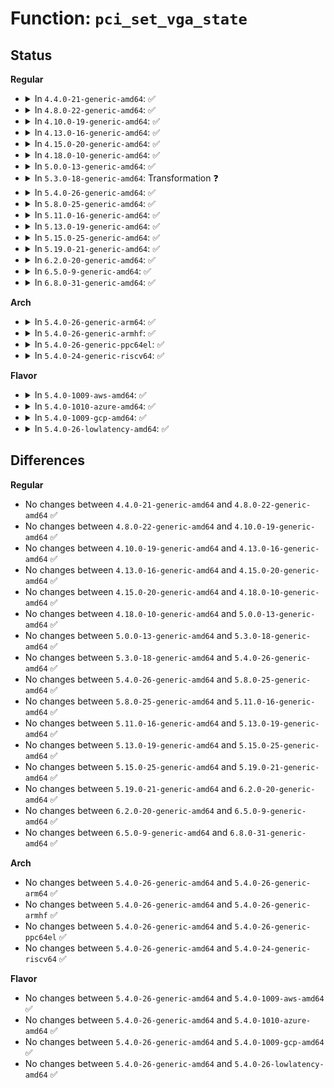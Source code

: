 # Function: <code>pci_set_vga_state</code>

## Status
<b>Regular</b>
<ul>
<li>
<details>
<summary>In <code>4.4.0-21-generic-amd64</code>: ✅</summary>

```c
int pci_set_vga_state(struct pci_dev * dev, bool decode, unsigned int command_bits, u32 flags)
```

```json
{
  "name": "pci_set_vga_state",
  "collision_type": "Unique Global",
  "inline_type": "No",
  "funcs": [
    {
      "addr": 18446744071583270960,
      "name": "pci_set_vga_state",
      "external": true,
      "loc": "drivers/pci/pci.c:4526",
      "file": "drivers/pci/pci.c",
      "inline": "seen, unknown",
      "caller_inline": [],
      "caller_func": [
        "drivers/gpu/vga/vgaarb.c:__vga_tryget",
        "drivers/gpu/vga/vgaarb.c:__vga_tryget",
        "drivers/gpu/vga/vgaarb.c:__vga_tryget",
        "drivers/gpu/vga/vgaarb.c:__vga_tryget"
      ]
    }
  ],
  "symbols": [
    {
      "addr": 18446744071583270960,
      "name": "pci_set_vga_state",
      "section": ".text",
      "bind": "STB_GLOBAL",
      "size": 402
    }
  ]
}
```
</details>
</li>
<li>
<details>
<summary>In <code>4.8.0-22-generic-amd64</code>: ✅</summary>

```c
int pci_set_vga_state(struct pci_dev * dev, bool decode, unsigned int command_bits, u32 flags)
```

```json
{
  "name": "pci_set_vga_state",
  "collision_type": "Unique Global",
  "inline_type": "No",
  "funcs": [
    {
      "addr": 18446744071583581440,
      "name": "pci_set_vga_state",
      "external": true,
      "loc": "drivers/pci/pci.c:4847",
      "file": "drivers/pci/pci.c",
      "inline": "seen, unknown",
      "caller_inline": [],
      "caller_func": [
        "drivers/gpu/vga/vgaarb.c:__vga_tryget",
        "drivers/gpu/vga/vgaarb.c:__vga_tryget",
        "drivers/gpu/vga/vgaarb.c:__vga_tryget",
        "drivers/gpu/vga/vgaarb.c:__vga_tryget"
      ]
    }
  ],
  "symbols": [
    {
      "addr": 18446744071583581440,
      "name": "pci_set_vga_state",
      "section": ".text",
      "bind": "STB_GLOBAL",
      "size": 402
    }
  ]
}
```
</details>
</li>
<li>
<details>
<summary>In <code>4.10.0-19-generic-amd64</code>: ✅</summary>

```c
int pci_set_vga_state(struct pci_dev * dev, bool decode, unsigned int command_bits, u32 flags)
```

```json
{
  "name": "pci_set_vga_state",
  "collision_type": "Unique Global",
  "inline_type": "No",
  "funcs": [
    {
      "addr": 18446744071583718384,
      "name": "pci_set_vga_state",
      "external": true,
      "loc": "drivers/pci/pci.c:4855",
      "file": "drivers/pci/pci.c",
      "inline": "seen, unknown",
      "caller_inline": [],
      "caller_func": [
        "drivers/gpu/vga/vgaarb.c:__vga_tryget",
        "drivers/gpu/vga/vgaarb.c:__vga_tryget",
        "drivers/gpu/vga/vgaarb.c:__vga_tryget",
        "drivers/gpu/vga/vgaarb.c:__vga_tryget"
      ]
    }
  ],
  "symbols": [
    {
      "addr": 18446744071583718384,
      "name": "pci_set_vga_state",
      "section": ".text",
      "bind": "STB_GLOBAL",
      "size": 402
    }
  ]
}
```
</details>
</li>
<li>
<details>
<summary>In <code>4.13.0-16-generic-amd64</code>: ✅</summary>

```c
int pci_set_vga_state(struct pci_dev * dev, bool decode, unsigned int command_bits, u32 flags)
```

```json
{
  "name": "pci_set_vga_state",
  "collision_type": "Unique Global",
  "inline_type": "No",
  "funcs": [
    {
      "addr": 18446744071583759200,
      "name": "pci_set_vga_state",
      "external": true,
      "loc": "drivers/pci/pci.c:5013",
      "file": "drivers/pci/pci.c",
      "inline": "seen, unknown",
      "caller_inline": [],
      "caller_func": [
        "drivers/gpu/vga/vgaarb.c:__vga_tryget",
        "drivers/gpu/vga/vgaarb.c:__vga_tryget",
        "drivers/gpu/vga/vgaarb.c:__vga_tryget"
      ]
    }
  ],
  "symbols": [
    {
      "addr": 18446744071583759200,
      "name": "pci_set_vga_state",
      "section": ".text",
      "bind": "STB_GLOBAL",
      "size": 337
    }
  ]
}
```
</details>
</li>
<li>
<details>
<summary>In <code>4.15.0-20-generic-amd64</code>: ✅</summary>

```c
int pci_set_vga_state(struct pci_dev * dev, bool decode, unsigned int command_bits, u32 flags)
```

```json
{
  "name": "pci_set_vga_state",
  "collision_type": "Unique Global",
  "inline_type": "No",
  "funcs": [
    {
      "addr": 18446744071584018576,
      "name": "pci_set_vga_state",
      "external": true,
      "loc": "drivers/pci/pci.c:5037",
      "file": "drivers/pci/pci.c",
      "inline": "seen, unknown",
      "caller_inline": [],
      "caller_func": [
        "drivers/gpu/vga/vgaarb.c:__vga_tryget",
        "drivers/gpu/vga/vgaarb.c:__vga_tryget",
        "drivers/gpu/vga/vgaarb.c:__vga_tryget"
      ]
    }
  ],
  "symbols": [
    {
      "addr": 18446744071584018576,
      "name": "pci_set_vga_state",
      "section": ".text",
      "bind": "STB_GLOBAL",
      "size": 343
    }
  ]
}
```
</details>
</li>
<li>
<details>
<summary>In <code>4.18.0-10-generic-amd64</code>: ✅</summary>

```c
int pci_set_vga_state(struct pci_dev * dev, bool decode, unsigned int command_bits, u32 flags)
```

```json
{
  "name": "pci_set_vga_state",
  "collision_type": "Unique Global",
  "inline_type": "No",
  "funcs": [
    {
      "addr": 18446744071584215408,
      "name": "pci_set_vga_state",
      "external": true,
      "loc": "drivers/pci/pci.c:5417",
      "file": "drivers/pci/pci.c",
      "inline": "seen, unknown",
      "caller_inline": [],
      "caller_func": [
        "drivers/gpu/vga/vgaarb.c:__vga_tryget",
        "drivers/gpu/vga/vgaarb.c:__vga_tryget",
        "drivers/gpu/vga/vgaarb.c:__vga_tryget",
        "drivers/gpu/vga/vgaarb.c:__vga_tryget"
      ]
    }
  ],
  "symbols": [
    {
      "addr": 18446744071584215408,
      "name": "pci_set_vga_state",
      "section": ".text",
      "bind": "STB_GLOBAL",
      "size": 340
    }
  ]
}
```
</details>
</li>
<li>
<details>
<summary>In <code>5.0.0-13-generic-amd64</code>: ✅</summary>

```c
int pci_set_vga_state(struct pci_dev * dev, bool decode, unsigned int command_bits, u32 flags)
```

```json
{
  "name": "pci_set_vga_state",
  "collision_type": "Unique Global",
  "inline_type": "No",
  "funcs": [
    {
      "addr": 18446744071584305440,
      "name": "pci_set_vga_state",
      "external": true,
      "loc": "drivers/pci/pci.c:5718",
      "file": "drivers/pci/pci.c",
      "inline": "seen, unknown",
      "caller_inline": [],
      "caller_func": [
        "drivers/gpu/vga/vgaarb.c:__vga_tryget",
        "drivers/gpu/vga/vgaarb.c:__vga_tryget",
        "drivers/gpu/vga/vgaarb.c:__vga_tryget",
        "drivers/gpu/vga/vgaarb.c:__vga_tryget"
      ]
    }
  ],
  "symbols": [
    {
      "addr": 18446744071584305440,
      "name": "pci_set_vga_state",
      "section": ".text",
      "bind": "STB_GLOBAL",
      "size": 340
    }
  ]
}
```
</details>
</li>
<li>
<details>
<summary>In <code>5.3.0-18-generic-amd64</code>: Transformation ❓</summary>

```c
int pci_set_vga_state(struct pci_dev * dev, bool decode, unsigned int command_bits, u32 flags)
```

```json
{
  "name": "pci_set_vga_state",
  "collision_type": "Unique Global",
  "inline_type": "No",
  "funcs": [
    {
      "addr": 0,
      "name": "pci_set_vga_state",
      "external": true,
      "loc": "drivers/pci/pci.c:5814",
      "file": "drivers/pci/pci.c",
      "inline": "seen, unknown",
      "caller_inline": [],
      "caller_func": [
        "drivers/gpu/vga/vgaarb.c:__vga_tryget",
        "drivers/gpu/vga/vgaarb.c:__vga_tryget",
        "drivers/gpu/vga/vgaarb.c:__vga_tryget",
        "drivers/gpu/vga/vgaarb.c:__vga_tryget"
      ]
    }
  ],
  "symbols": [
    {
      "addr": 18446744071584501623,
      "name": "pci_set_vga_state.cold",
      "section": ".text",
      "bind": "STB_LOCAL",
      "size": 63
    },
    {
      "addr": 18446744071584498800,
      "name": "pci_set_vga_state",
      "section": ".text",
      "bind": "STB_GLOBAL",
      "size": 325
    }
  ]
}
```
</details>
</li>
<li>
<details>
<summary>In <code>5.4.0-26-generic-amd64</code>: ✅</summary>

```c
int pci_set_vga_state(struct pci_dev * dev, bool decode, unsigned int command_bits, u32 flags)
```

```json
{
  "name": "pci_set_vga_state",
  "collision_type": "Unique Global",
  "inline_type": "No",
  "funcs": [
    {
      "addr": 18446744071584634704,
      "name": "pci_set_vga_state",
      "external": true,
      "loc": "drivers/pci/pci.c:5944",
      "file": "drivers/pci/pci.c",
      "inline": "seen, unknown",
      "caller_inline": [],
      "caller_func": [
        "drivers/gpu/vga/vgaarb.c:__vga_tryget",
        "drivers/gpu/vga/vgaarb.c:__vga_tryget",
        "drivers/gpu/vga/vgaarb.c:__vga_tryget",
        "drivers/gpu/vga/vgaarb.c:__vga_tryget"
      ]
    }
  ],
  "symbols": [
    {
      "addr": 18446744071584634704,
      "name": "pci_set_vga_state",
      "section": ".text",
      "bind": "STB_GLOBAL",
      "size": 341
    }
  ]
}
```
</details>
</li>
<li>
<details>
<summary>In <code>5.8.0-25-generic-amd64</code>: ✅</summary>

```c
int pci_set_vga_state(struct pci_dev * dev, bool decode, unsigned int command_bits, u32 flags)
```

```json
{
  "name": "pci_set_vga_state",
  "collision_type": "Unique Global",
  "inline_type": "No",
  "funcs": [
    {
      "addr": 18446744071585317792,
      "name": "pci_set_vga_state",
      "external": true,
      "loc": "drivers/pci/pci.c:5965",
      "file": "drivers/pci/pci.c",
      "inline": "seen, unknown",
      "caller_inline": [],
      "caller_func": [
        "drivers/gpu/vga/vgaarb.c:__vga_tryget",
        "drivers/gpu/vga/vgaarb.c:__vga_tryget",
        "drivers/gpu/vga/vgaarb.c:__vga_tryget",
        "drivers/gpu/vga/vgaarb.c:__vga_tryget"
      ]
    }
  ],
  "symbols": [
    {
      "addr": 18446744071585317792,
      "name": "pci_set_vga_state",
      "section": ".text",
      "bind": "STB_GLOBAL",
      "size": 312
    }
  ]
}
```
</details>
</li>
<li>
<details>
<summary>In <code>5.11.0-16-generic-amd64</code>: ✅</summary>

```c
int pci_set_vga_state(struct pci_dev * dev, bool decode, unsigned int command_bits, u32 flags)
```

```json
{
  "name": "pci_set_vga_state",
  "collision_type": "Unique Global",
  "inline_type": "No",
  "funcs": [
    {
      "addr": 18446744071585472768,
      "name": "pci_set_vga_state",
      "external": true,
      "loc": "drivers/pci/pci.c:6039",
      "file": "drivers/pci/pci.c",
      "inline": "seen, unknown",
      "caller_inline": [],
      "caller_func": [
        "drivers/gpu/vga/vgaarb.c:__vga_tryget",
        "drivers/gpu/vga/vgaarb.c:__vga_tryget",
        "drivers/gpu/vga/vgaarb.c:__vga_tryget",
        "drivers/gpu/vga/vgaarb.c:__vga_tryget"
      ]
    }
  ],
  "symbols": [
    {
      "addr": 18446744071585472768,
      "name": "pci_set_vga_state",
      "section": ".text",
      "bind": "STB_GLOBAL",
      "size": 312
    }
  ]
}
```
</details>
</li>
<li>
<details>
<summary>In <code>5.13.0-19-generic-amd64</code>: ✅</summary>

```c
int pci_set_vga_state(struct pci_dev * dev, bool decode, unsigned int command_bits, u32 flags)
```

```json
{
  "name": "pci_set_vga_state",
  "collision_type": "Unique Global",
  "inline_type": "No",
  "funcs": [
    {
      "addr": 18446744071585352624,
      "name": "pci_set_vga_state",
      "external": true,
      "loc": "drivers/pci/pci.c:6088",
      "file": "drivers/pci/pci.c",
      "inline": "seen, unknown",
      "caller_inline": [],
      "caller_func": [
        "drivers/gpu/vga/vgaarb.c:__vga_tryget",
        "drivers/gpu/vga/vgaarb.c:__vga_tryget",
        "drivers/gpu/vga/vgaarb.c:__vga_tryget",
        "drivers/gpu/vga/vgaarb.c:__vga_tryget"
      ]
    }
  ],
  "symbols": [
    {
      "addr": 18446744071585352624,
      "name": "pci_set_vga_state",
      "section": ".text",
      "bind": "STB_GLOBAL",
      "size": 312
    }
  ]
}
```
</details>
</li>
<li>
<details>
<summary>In <code>5.15.0-25-generic-amd64</code>: ✅</summary>

```c
int pci_set_vga_state(struct pci_dev * dev, bool decode, unsigned int command_bits, u32 flags)
```

```json
{
  "name": "pci_set_vga_state",
  "collision_type": "Unique Global",
  "inline_type": "No",
  "funcs": [
    {
      "addr": 18446744071585811616,
      "name": "pci_set_vga_state",
      "external": true,
      "loc": "drivers/pci/pci.c:6278",
      "file": "drivers/pci/pci.c",
      "inline": "seen, unknown",
      "caller_inline": [],
      "caller_func": [
        "drivers/gpu/vga/vgaarb.c:__vga_tryget",
        "drivers/gpu/vga/vgaarb.c:__vga_tryget",
        "drivers/gpu/vga/vgaarb.c:__vga_tryget",
        "drivers/gpu/vga/vgaarb.c:__vga_tryget",
        "drivers/gpu/vga/vgaarb.c:__vga_tryget",
        "drivers/gpu/vga/vgaarb.c:__vga_tryget",
        "drivers/gpu/vga/vgaarb.c:__vga_tryget",
        "drivers/gpu/vga/vgaarb.c:__vga_tryget"
      ]
    }
  ],
  "symbols": [
    {
      "addr": 18446744071585811616,
      "name": "pci_set_vga_state",
      "section": ".text",
      "bind": "STB_GLOBAL",
      "size": 312
    }
  ]
}
```
</details>
</li>
<li>
<details>
<summary>In <code>5.19.0-21-generic-amd64</code>: ✅</summary>

```c
int pci_set_vga_state(struct pci_dev * dev, bool decode, unsigned int command_bits, u32 flags)
```

```json
{
  "name": "pci_set_vga_state",
  "collision_type": "Unique Global",
  "inline_type": "No",
  "funcs": [
    {
      "addr": 18446744071587000656,
      "name": "pci_set_vga_state",
      "external": true,
      "loc": "drivers/pci/pci.c:6374",
      "file": "drivers/pci/pci.c",
      "inline": "seen, unknown",
      "caller_inline": [],
      "caller_func": [
        "drivers/pci/vgaarb.c:__vga_tryget",
        "drivers/pci/vgaarb.c:__vga_tryget",
        "drivers/pci/vgaarb.c:__vga_tryget",
        "drivers/pci/vgaarb.c:__vga_tryget",
        "drivers/pci/vgaarb.c:__vga_tryget",
        "drivers/pci/vgaarb.c:__vga_tryget"
      ]
    }
  ],
  "symbols": [
    {
      "addr": 18446744071587000656,
      "name": "pci_set_vga_state",
      "section": ".text",
      "bind": "STB_GLOBAL",
      "size": 344
    }
  ]
}
```
</details>
</li>
<li>
<details>
<summary>In <code>6.2.0-20-generic-amd64</code>: ✅</summary>

```c
int pci_set_vga_state(struct pci_dev * dev, bool decode, unsigned int command_bits, u32 flags)
```

```json
{
  "name": "pci_set_vga_state",
  "collision_type": "Unique Global",
  "inline_type": "No",
  "funcs": [
    {
      "addr": 18446744071588169312,
      "name": "pci_set_vga_state",
      "external": true,
      "loc": "drivers/pci/pci.c:6321",
      "file": "drivers/pci/pci.c",
      "inline": "seen, unknown",
      "caller_inline": [],
      "caller_func": [
        "drivers/pci/vgaarb.c:__vga_tryget",
        "drivers/pci/vgaarb.c:__vga_tryget",
        "drivers/pci/vgaarb.c:__vga_tryget",
        "drivers/pci/vgaarb.c:__vga_tryget",
        "drivers/pci/vgaarb.c:__vga_tryget",
        "drivers/pci/vgaarb.c:__vga_tryget"
      ]
    }
  ],
  "symbols": [
    {
      "addr": 18446744071588169312,
      "name": "pci_set_vga_state",
      "section": ".text",
      "bind": "STB_GLOBAL",
      "size": 344
    }
  ]
}
```
</details>
</li>
<li>
<details>
<summary>In <code>6.5.0-9-generic-amd64</code>: ✅</summary>

```c
int pci_set_vga_state(struct pci_dev * dev, bool decode, unsigned int command_bits, u32 flags)
```

```json
{
  "name": "pci_set_vga_state",
  "collision_type": "Unique Global",
  "inline_type": "No",
  "funcs": [
    {
      "addr": 18446744071588445360,
      "name": "pci_set_vga_state",
      "external": true,
      "loc": "drivers/pci/pci.c:6443",
      "file": "drivers/pci/pci.c",
      "inline": "seen, unknown",
      "caller_inline": [],
      "caller_func": [
        "drivers/pci/vgaarb.c:__vga_tryget",
        "drivers/pci/vgaarb.c:__vga_tryget",
        "drivers/pci/vgaarb.c:__vga_tryget",
        "drivers/pci/vgaarb.c:__vga_tryget",
        "drivers/pci/vgaarb.c:__vga_tryget"
      ]
    }
  ],
  "symbols": [
    {
      "addr": 18446744071588445360,
      "name": "pci_set_vga_state",
      "section": ".text",
      "bind": "STB_GLOBAL",
      "size": 348
    }
  ]
}
```
</details>
</li>
<li>
<details>
<summary>In <code>6.8.0-31-generic-amd64</code>: ✅</summary>

```c
int pci_set_vga_state(struct pci_dev * dev, bool decode, unsigned int command_bits, u32 flags)
```

```json
{
  "name": "pci_set_vga_state",
  "collision_type": "Unique Global",
  "inline_type": "No",
  "funcs": [
    {
      "addr": 18446744071588742224,
      "name": "pci_set_vga_state",
      "external": true,
      "loc": "drivers/pci/pci.c:6587",
      "file": "drivers/pci/pci.c",
      "inline": "seen, unknown",
      "caller_inline": [],
      "caller_func": [
        "drivers/pci/vgaarb.c:__vga_tryget",
        "drivers/pci/vgaarb.c:__vga_tryget",
        "drivers/pci/vgaarb.c:__vga_tryget",
        "drivers/pci/vgaarb.c:__vga_tryget",
        "drivers/pci/vgaarb.c:__vga_tryget"
      ]
    }
  ],
  "symbols": [
    {
      "addr": 18446744071588742224,
      "name": "pci_set_vga_state",
      "section": ".text",
      "bind": "STB_GLOBAL",
      "size": 348
    }
  ]
}
```
</details>
</li>
</ul>
<b>Arch</b>
<ul>
<li>
<details>
<summary>In <code>5.4.0-26-generic-arm64</code>: ✅</summary>

```c
int pci_set_vga_state(struct pci_dev * dev, bool decode, unsigned int command_bits, u32 flags)
```

```json
{
  "name": "pci_set_vga_state",
  "collision_type": "Unique Global",
  "inline_type": "No",
  "funcs": [
    {
      "addr": 18446603336496881792,
      "name": "pci_set_vga_state",
      "external": true,
      "loc": "drivers/pci/pci.c:5944",
      "file": "drivers/pci/pci.c",
      "inline": "seen, unknown",
      "caller_inline": [],
      "caller_func": [
        "drivers/gpu/vga/vgaarb.c:__vga_tryget",
        "drivers/gpu/vga/vgaarb.c:__vga_tryget",
        "drivers/gpu/vga/vgaarb.c:__vga_tryget",
        "drivers/gpu/vga/vgaarb.c:__vga_tryget"
      ]
    }
  ],
  "symbols": [
    {
      "addr": 18446603336496881792,
      "name": "pci_set_vga_state",
      "section": ".text",
      "bind": "STB_GLOBAL",
      "size": 400
    }
  ]
}
```
</details>
</li>
<li>
<details>
<summary>In <code>5.4.0-26-generic-armhf</code>: ✅</summary>

```c
int pci_set_vga_state(struct pci_dev * dev, bool decode, unsigned int command_bits, u32 flags)
```

```json
{
  "name": "pci_set_vga_state",
  "collision_type": "Unique Global",
  "inline_type": "No",
  "funcs": [
    {
      "addr": 3230158876,
      "name": "pci_set_vga_state",
      "external": true,
      "loc": "drivers/pci/pci.c:5944",
      "file": "drivers/pci/pci.c",
      "inline": "seen, unknown",
      "caller_inline": [],
      "caller_func": [
        "drivers/gpu/vga/vgaarb.c:__vga_tryget",
        "drivers/gpu/vga/vgaarb.c:__vga_tryget",
        "drivers/gpu/vga/vgaarb.c:__vga_tryget",
        "drivers/gpu/vga/vgaarb.c:__vga_tryget"
      ]
    }
  ],
  "symbols": [
    {
      "addr": 3230158876,
      "name": "pci_set_vga_state",
      "section": ".text",
      "bind": "STB_GLOBAL",
      "size": 408
    }
  ]
}
```
</details>
</li>
<li>
<details>
<summary>In <code>5.4.0-26-generic-ppc64el</code>: ✅</summary>

```c
int pci_set_vga_state(struct pci_dev * dev, bool decode, unsigned int command_bits, u32 flags)
```

```json
{
  "name": "pci_set_vga_state",
  "collision_type": "Unique Global",
  "inline_type": "No",
  "funcs": [
    {
      "addr": 13835058055290966672,
      "name": "pci_set_vga_state",
      "external": true,
      "loc": "drivers/pci/pci.c:5944",
      "file": "drivers/pci/pci.c",
      "inline": "seen, unknown",
      "caller_inline": [],
      "caller_func": [
        "drivers/gpu/vga/vgaarb.c:__vga_tryget",
        "drivers/gpu/vga/vgaarb.c:__vga_tryget",
        "drivers/gpu/vga/vgaarb.c:__vga_tryget",
        "drivers/gpu/vga/vgaarb.c:__vga_tryget"
      ]
    }
  ],
  "symbols": [
    {
      "addr": 13835058055290966672,
      "name": "pci_set_vga_state",
      "section": ".text",
      "bind": "STB_GLOBAL",
      "size": 536
    }
  ]
}
```
</details>
</li>
<li>
<details>
<summary>In <code>5.4.0-24-generic-riscv64</code>: ✅</summary>

```c
int pci_set_vga_state(struct pci_dev * dev, bool decode, unsigned int command_bits, u32 flags)
```

```json
{
  "name": "pci_set_vga_state",
  "collision_type": "Unique Global",
  "inline_type": "No",
  "funcs": [
    {
      "addr": 18446743936275579518,
      "name": "pci_set_vga_state",
      "external": true,
      "loc": "drivers/pci/pci.c:5944",
      "file": "drivers/pci/pci.c",
      "inline": "seen, unknown",
      "caller_inline": [],
      "caller_func": [
        "drivers/gpu/vga/vgaarb.c:__vga_tryget",
        "drivers/gpu/vga/vgaarb.c:__vga_tryget",
        "drivers/gpu/vga/vgaarb.c:__vga_tryget",
        "drivers/gpu/vga/vgaarb.c:__vga_tryget"
      ]
    }
  ],
  "symbols": [
    {
      "addr": 18446743936275579518,
      "name": "pci_set_vga_state",
      "section": ".text",
      "bind": "STB_GLOBAL",
      "size": 282
    }
  ]
}
```
</details>
</li>
</ul>
<b>Flavor</b>
<ul>
<li>
<details>
<summary>In <code>5.4.0-1009-aws-amd64</code>: ✅</summary>

```c
int pci_set_vga_state(struct pci_dev * dev, bool decode, unsigned int command_bits, u32 flags)
```

```json
{
  "name": "pci_set_vga_state",
  "collision_type": "Unique Global",
  "inline_type": "No",
  "funcs": [
    {
      "addr": 18446744071584586864,
      "name": "pci_set_vga_state",
      "external": true,
      "loc": "drivers/pci/pci.c:5944",
      "file": "drivers/pci/pci.c",
      "inline": "seen, unknown",
      "caller_inline": [],
      "caller_func": [
        "drivers/gpu/vga/vgaarb.c:__vga_tryget",
        "drivers/gpu/vga/vgaarb.c:__vga_tryget",
        "drivers/gpu/vga/vgaarb.c:__vga_tryget",
        "drivers/gpu/vga/vgaarb.c:__vga_tryget"
      ]
    }
  ],
  "symbols": [
    {
      "addr": 18446744071584586864,
      "name": "pci_set_vga_state",
      "section": ".text",
      "bind": "STB_GLOBAL",
      "size": 341
    }
  ]
}
```
</details>
</li>
<li>
<details>
<summary>In <code>5.4.0-1010-azure-amd64</code>: ✅</summary>

```c
int pci_set_vga_state(struct pci_dev * dev, bool decode, unsigned int command_bits, u32 flags)
```

```json
{
  "name": "pci_set_vga_state",
  "collision_type": "Unique Global",
  "inline_type": "No",
  "funcs": [
    {
      "addr": 18446744071584514992,
      "name": "pci_set_vga_state",
      "external": true,
      "loc": "drivers/pci/pci.c:5944",
      "file": "drivers/pci/pci.c",
      "inline": "seen, unknown",
      "caller_inline": [],
      "caller_func": [
        "drivers/gpu/vga/vgaarb.c:__vga_tryget",
        "drivers/gpu/vga/vgaarb.c:__vga_tryget",
        "drivers/gpu/vga/vgaarb.c:__vga_tryget",
        "drivers/gpu/vga/vgaarb.c:__vga_tryget"
      ]
    }
  ],
  "symbols": [
    {
      "addr": 18446744071584514992,
      "name": "pci_set_vga_state",
      "section": ".text",
      "bind": "STB_GLOBAL",
      "size": 341
    }
  ]
}
```
</details>
</li>
<li>
<details>
<summary>In <code>5.4.0-1009-gcp-amd64</code>: ✅</summary>

```c
int pci_set_vga_state(struct pci_dev * dev, bool decode, unsigned int command_bits, u32 flags)
```

```json
{
  "name": "pci_set_vga_state",
  "collision_type": "Unique Global",
  "inline_type": "No",
  "funcs": [
    {
      "addr": 18446744071584584864,
      "name": "pci_set_vga_state",
      "external": true,
      "loc": "drivers/pci/pci.c:5944",
      "file": "drivers/pci/pci.c",
      "inline": "seen, unknown",
      "caller_inline": [],
      "caller_func": [
        "drivers/gpu/vga/vgaarb.c:__vga_tryget",
        "drivers/gpu/vga/vgaarb.c:__vga_tryget",
        "drivers/gpu/vga/vgaarb.c:__vga_tryget",
        "drivers/gpu/vga/vgaarb.c:__vga_tryget"
      ]
    }
  ],
  "symbols": [
    {
      "addr": 18446744071584584864,
      "name": "pci_set_vga_state",
      "section": ".text",
      "bind": "STB_GLOBAL",
      "size": 341
    }
  ]
}
```
</details>
</li>
<li>
<details>
<summary>In <code>5.4.0-26-lowlatency-amd64</code>: ✅</summary>

```c
int pci_set_vga_state(struct pci_dev * dev, bool decode, unsigned int command_bits, u32 flags)
```

```json
{
  "name": "pci_set_vga_state",
  "collision_type": "Unique Global",
  "inline_type": "No",
  "funcs": [
    {
      "addr": 18446744071584692528,
      "name": "pci_set_vga_state",
      "external": true,
      "loc": "drivers/pci/pci.c:5944",
      "file": "drivers/pci/pci.c",
      "inline": "seen, unknown",
      "caller_inline": [],
      "caller_func": [
        "drivers/gpu/vga/vgaarb.c:__vga_tryget",
        "drivers/gpu/vga/vgaarb.c:__vga_tryget",
        "drivers/gpu/vga/vgaarb.c:__vga_tryget",
        "drivers/gpu/vga/vgaarb.c:__vga_tryget"
      ]
    }
  ],
  "symbols": [
    {
      "addr": 18446744071584692528,
      "name": "pci_set_vga_state",
      "section": ".text",
      "bind": "STB_GLOBAL",
      "size": 341
    }
  ]
}
```
</details>
</li>
</ul>

## Differences
<b>Regular</b>
<ul>
<li>
No changes between <code>4.4.0-21-generic-amd64</code> and <code>4.8.0-22-generic-amd64</code> ✅
</li>
<li>
No changes between <code>4.8.0-22-generic-amd64</code> and <code>4.10.0-19-generic-amd64</code> ✅
</li>
<li>
No changes between <code>4.10.0-19-generic-amd64</code> and <code>4.13.0-16-generic-amd64</code> ✅
</li>
<li>
No changes between <code>4.13.0-16-generic-amd64</code> and <code>4.15.0-20-generic-amd64</code> ✅
</li>
<li>
No changes between <code>4.15.0-20-generic-amd64</code> and <code>4.18.0-10-generic-amd64</code> ✅
</li>
<li>
No changes between <code>4.18.0-10-generic-amd64</code> and <code>5.0.0-13-generic-amd64</code> ✅
</li>
<li>
No changes between <code>5.0.0-13-generic-amd64</code> and <code>5.3.0-18-generic-amd64</code> ✅
</li>
<li>
No changes between <code>5.3.0-18-generic-amd64</code> and <code>5.4.0-26-generic-amd64</code> ✅
</li>
<li>
No changes between <code>5.4.0-26-generic-amd64</code> and <code>5.8.0-25-generic-amd64</code> ✅
</li>
<li>
No changes between <code>5.8.0-25-generic-amd64</code> and <code>5.11.0-16-generic-amd64</code> ✅
</li>
<li>
No changes between <code>5.11.0-16-generic-amd64</code> and <code>5.13.0-19-generic-amd64</code> ✅
</li>
<li>
No changes between <code>5.13.0-19-generic-amd64</code> and <code>5.15.0-25-generic-amd64</code> ✅
</li>
<li>
No changes between <code>5.15.0-25-generic-amd64</code> and <code>5.19.0-21-generic-amd64</code> ✅
</li>
<li>
No changes between <code>5.19.0-21-generic-amd64</code> and <code>6.2.0-20-generic-amd64</code> ✅
</li>
<li>
No changes between <code>6.2.0-20-generic-amd64</code> and <code>6.5.0-9-generic-amd64</code> ✅
</li>
<li>
No changes between <code>6.5.0-9-generic-amd64</code> and <code>6.8.0-31-generic-amd64</code> ✅
</li>
</ul>
<b>Arch</b>
<ul>
<li>
No changes between <code>5.4.0-26-generic-amd64</code> and <code>5.4.0-26-generic-arm64</code> ✅
</li>
<li>
No changes between <code>5.4.0-26-generic-amd64</code> and <code>5.4.0-26-generic-armhf</code> ✅
</li>
<li>
No changes between <code>5.4.0-26-generic-amd64</code> and <code>5.4.0-26-generic-ppc64el</code> ✅
</li>
<li>
No changes between <code>5.4.0-26-generic-amd64</code> and <code>5.4.0-24-generic-riscv64</code> ✅
</li>
</ul>
<b>Flavor</b>
<ul>
<li>
No changes between <code>5.4.0-26-generic-amd64</code> and <code>5.4.0-1009-aws-amd64</code> ✅
</li>
<li>
No changes between <code>5.4.0-26-generic-amd64</code> and <code>5.4.0-1010-azure-amd64</code> ✅
</li>
<li>
No changes between <code>5.4.0-26-generic-amd64</code> and <code>5.4.0-1009-gcp-amd64</code> ✅
</li>
<li>
No changes between <code>5.4.0-26-generic-amd64</code> and <code>5.4.0-26-lowlatency-amd64</code> ✅
</li>
</ul>
